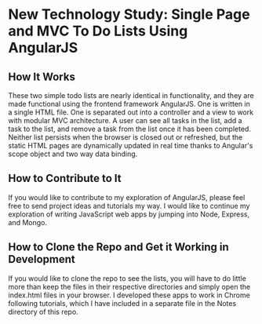 # New Technology Study: Single Page and MVC To Do Lists Using AngularJS

## How It Works
These two simple todo lists are nearly identical in functionality, and they are made functional using the frontend framework AngularJS. One is written in a single HTML file. One is separated out into a controller and a view to work with modular MVC architecture. A user can see all tasks in the list, add a task to the list, and remove a task from the list once it has been completed. Neither list persists when the browser is closed out or refreshed, but the static HTML pages are dynamically updated in real time thanks to Angular's scope object and two way data binding.


## How to Contribute to It
If you would like to contribute to my exploration of AngularJS, please feel free to send project ideas and tutorials my way. I would like to continue my exploration of writing JavaScript web apps by jumping into Node, Express, and Mongo.


## How to Clone the Repo and Get it Working in Development
If you would like to clone the repo to see the lists, you will have to do little more than keep the files in their respective directories and simply open the index.html files in your browser. I developed these apps to work in Chrome following tutorials, which I have included in a separate file in the Notes directory of this repo.